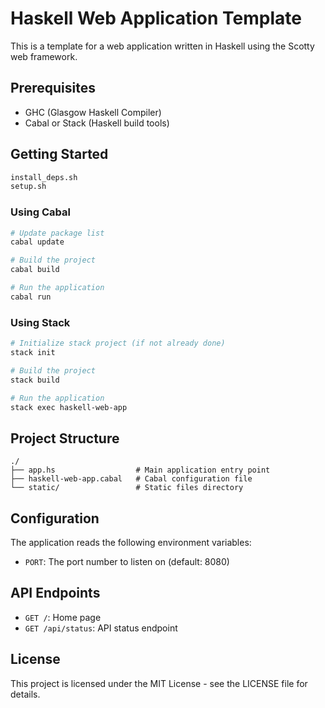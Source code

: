 # Haskell Web Application Template

This is a template for a web application written in Haskell using the Scotty web framework.

## Prerequisites

- GHC (Glasgow Haskell Compiler)
- Cabal or Stack (Haskell build tools)

## Getting Started

```bash
install_deps.sh
setup.sh
```

### Using Cabal

```bash
# Update package list
cabal update

# Build the project
cabal build

# Run the application
cabal run
```

### Using Stack

```bash
# Initialize stack project (if not already done)
stack init

# Build the project
stack build

# Run the application
stack exec haskell-web-app
```

## Project Structure

```
./
├── app.hs                  # Main application entry point
├── haskell-web-app.cabal   # Cabal configuration file
└── static/                 # Static files directory
```

## Configuration

The application reads the following environment variables:

- `PORT`: The port number to listen on (default: 8080)

## API Endpoints

- `GET /`: Home page
- `GET /api/status`: API status endpoint

## License

This project is licensed under the MIT License - see the LICENSE file for details.
